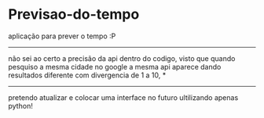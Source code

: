 # Previsao-do-tempo
aplicação para prever o tempo :P
**********************************
não sei ao certo a precisão da api dentro do codigo,
visto que quando pesquiso a mesma cidade no google a mesma api
aparece dando resultados diferente com divergencia de 1 a 10,
*
**********************************
pretendo atualizar e colocar uma interface no futuro ultilizando apenas python!
